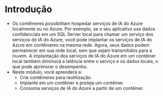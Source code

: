 # Introdução
- Os contêineres possibilitam hospedar serviços de IA do Azure localmente ou no Azure. Por exemplo, se o seu aplicativo usa dados confidenciais em um SQL Server local para chamar um serviço dos serviços de IA do Azure, você pode implantar os serviços de IA do Azure em contêineres na mesma rede. Agora, seus dados podem permanecer em sua rede local, sem que sejam transmitidos para a nuvem. A implantação dos serviços de IA do Azure em um contêiner local também diminuirá a latência entre o serviço e os dados locais, o que pode aprimorar o desempenho.
- Neste módulo, você aprenderá a:
	- Crie contêineres para reutilização.
	- Implante em um contêiner e proteja um contêiner.
	- Consuma serviços de IA do Azure a partir de um contêiner.